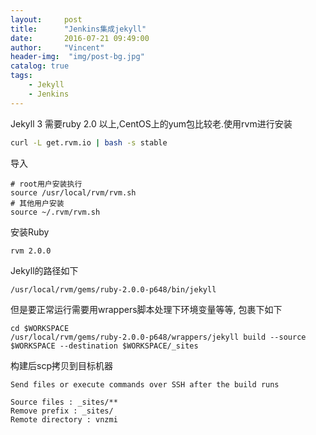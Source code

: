 ```yaml
---
layout:     post
title:      "Jenkins集成jekyll"
date:       2016-07-21 09:49:00
author:     "Vincent"
header-img:  "img/post-bg.jpg"
catalog: true
tags:
    - Jekyll 
    - Jenkins 
---
```


Jekyll 3 需要ruby 2.0 以上,CentOS上的yum包比较老.使用rvm进行安装

```sh
curl -L get.rvm.io | bash -s stable
```

导入

```
# root用户安装执行
source /usr/local/rvm/rvm.sh
# 其他用户安装
source ~/.rvm/rvm.sh
```
安装Ruby

```sh
rvm 2.0.0
```

Jekyll的路径如下

```
/usr/local/rvm/gems/ruby-2.0.0-p648/bin/jekyll
```

但是要正常运行需要用wrappers脚本处理下环境变量等等, 包裹下如下

```
cd $WORKSPACE
/usr/local/rvm/gems/ruby-2.0.0-p648/wrappers/jekyll build --source $WORKSPACE --destination $WORKSPACE/_sites
```

构建后scp拷贝到目标机器
 
```
Send files or execute commands over SSH after the build runs

Source files : _sites/**
Remove prefix : _sites/
Remote directory : vnzmi
```




